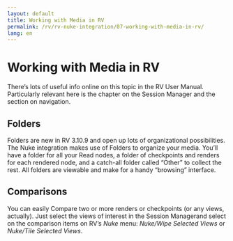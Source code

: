 ```yaml
---
layout: default
title: Working with Media in RV
permalink: /rv/rv-nuke-integration/07-working-with-media-in-rv/
lang: en
---
```


# Working with Media in RV

There’s lots of useful info online on this topic in the RV User Manual. Particularly relevant here is the chapter on the Session Manager and the section on navigation.

## Folders

Folders are new in RV 3.10.9 and open up lots of organizational possibilities. The Nuke integration makes use of Folders to organize your media. You’ll have a folder for all your Read nodes, a folder of checkpoints and renders for each rendered node, and a catch-all folder called “Other” to collect the rest. All folders are viewable and make for a handy “browsing” interface.

## Comparisons

You can easily Compare two or more renders or checkpoints (or any views, actually). Just select the views of interest in the Session Managerand select on the comparison items on RV’s *Nuke* menu: *Nuke/Wipe Selected Views* or *Nuke/Tile Selected Views*.
